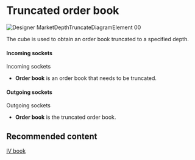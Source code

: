 # Truncated order book

![Designer MarketDepthTruncateDiagramElement 00](~/images/Designer_MarketDepthTruncateDiagramElement_00.png)

The cube is used to obtain an order book truncated to a specified depth.

#### Incoming sockets

Incoming sockets

- **Order book** is an order book that needs to be truncated.

#### Outgoing sockets

Outgoing sockets

- **Order book** is the truncated order book.

## Recommended content

[IV book](Designer_Depth_implied_volatility.md)
